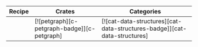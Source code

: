 | Recipe | Crates | Categories |
|--------|--------|------------|
| | [![petgraph][c-petgraph-badge]][c-petgraph] | [![cat-data-structures][cat-data-structures-badge]][cat-data-structures] |

<div class="hidden">
</div>
